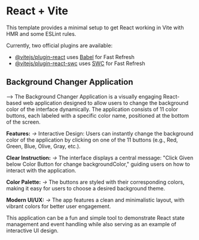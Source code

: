 # React + Vite

This template provides a minimal setup to get React working in Vite with HMR and some ESLint rules.

Currently, two official plugins are available:

- [@vitejs/plugin-react](https://github.com/vitejs/vite-plugin-react/blob/main/packages/plugin-react/README.md) uses [Babel](https://babeljs.io/) for Fast Refresh
- [@vitejs/plugin-react-swc](https://github.com/vitejs/vite-plugin-react-swc) uses [SWC](https://swc.rs/) for Fast Refresh


## Background Changer Application

--> The Background Changer Application is a visually engaging React-based web application designed to allow users to change the background color of the interface dynamically. The application consists of 11 color buttons, each labeled with a specific color name, positioned at the bottom of the screen.

**Features:**
*->* Interactive Design:
Users can instantly change the background color of the application by clicking on one of the 11 buttons (e.g., Red, Green, Blue, Olive, Gray, etc.).

**Clear Instruction:**
*->* The interface displays a central message: "Click Given below Color Button for change backgroundColor," guiding users on how to interact with the application.

**Color Palette:**
*->* The buttons are styled with their corresponding colors, making it easy for users to choose a desired background theme.

**Modern UI/UX:**
*->* The app features a clean and minimalistic layout, with vibrant colors for better user engagement.

This application can be a fun and simple tool to demonstrate React state management and event handling while also serving as an example of interactive UI design.